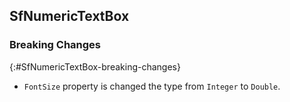 ## SfNumericTextBox


### Breaking Changes
{:#SfNumericTextBox-breaking-changes}

* `FontSize` property is changed the type from `Integer` to `Double`.




